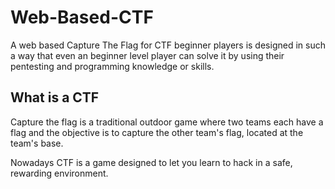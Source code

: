 # Web-Based-CTF
A web based Capture The Flag for CTF beginner players is designed in such a way that even an beginner level player can solve it by using their pentesting and programming knowledge or skills.    

## What is a CTF

Capture the flag is a traditional outdoor game where two teams each have a flag and the objective is to capture the other team's flag, located at the team's base.  
  
Nowadays CTF is a game designed to let you learn to hack in a safe, rewarding environment.
